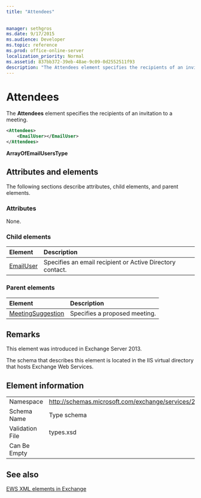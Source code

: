 ```yaml
---
title: "Attendees"
 
 
manager: sethgros
ms.date: 9/17/2015
ms.audience: Developer
ms.topic: reference
ms.prod: office-online-server
localization_priority: Normal
ms.assetid: 837bb372-39eb-48ae-9c09-0d2552511f93
description: "The Attendees element specifies the recipients of an invitation to a meeting."
---
```


# Attendees

The **Attendees** element specifies the recipients of an invitation to a meeting. 
  
```XML
<Attendees>
    <EmailUser></EmailUser>
</Attendees>
```

 **ArrayOfEmailUsersType**
## Attributes and elements

The following sections describe attributes, child elements, and parent elements.
  
### Attributes

None.
  
### Child elements

|**Element**|**Description**|
|:-----|:-----|
|[EmailUser](emailuser.md) <br/> |Specifies an email recipient or Active Directory contact.  <br/> |
   
### Parent elements

|**Element**|**Description**|
|:-----|:-----|
|[MeetingSuggestion](meetingsuggestion.md) <br/> |Specifies a proposed meeting.  <br/> |
   
## Remarks

This element was introduced in Exchange Server 2013.
  
The schema that describes this element is located in the IIS virtual directory that hosts Exchange Web Services.
  
## Element information

|||
|:-----|:-----|
|Namespace  <br/> |http://schemas.microsoft.com/exchange/services/2006/types  <br/> |
|Schema Name  <br/> |Type schema  <br/> |
|Validation File  <br/> |types.xsd  <br/> |
|Can Be Empty  <br/> ||
   
## See also



[EWS XML elements in Exchange](ews-xml-elements-in-exchange.md)

